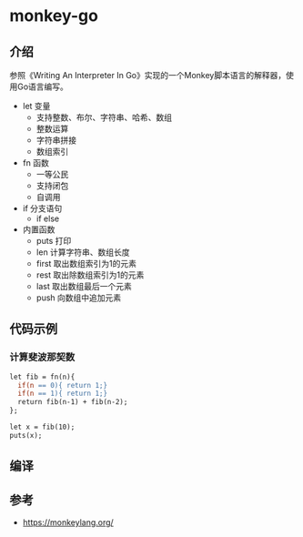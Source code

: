 # monkey-go

## 介绍

参照《Writing An Interpreter In Go》实现的一个Monkey脚本语言的解释器，使用Go语言编写。

- let 变量
    - 支持整数、布尔、字符串、哈希、数组
    - 整数运算
    - 字符串拼接
    - 数组索引
- fn 函数
    - 一等公民
    - 支持闭包
    - 自调用
- if 分支语句
    - if else
- 内置函数
    - puts 打印
    - len 计算字符串、数组长度
    - first 取出数组索引为1的元素
    - rest 取出除数组索引为1的元素
    - last 取出数组最后一个元素
    - push 向数组中追加元素

## 代码示例

### 计算斐波那契数

```mk
let fib = fn(n){
  if(n == 0){ return 1;}
  if(n == 1){ return 1;}
  return fib(n-1) + fib(n-2);
};

let x = fib(10);
puts(x);
```

## 编译

## 参考

- https://monkeylang.org/
